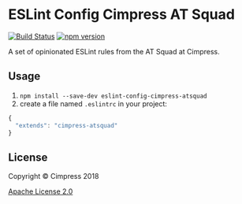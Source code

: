 # ESLint Config Cimpress AT Squad
[![Build Status](https://travis-ci.org/Cimpress-MCP/eslint-config-cimpress-atsquad.svg?branch=master)](https://travis-ci.org/Cimpress-MCP/eslint-config-cimpress-atsquad)
[![npm version](https://badge.fury.io/js/eslint-config-cimpress-atsquad.svg)](https://www.npmjs.com/package/eslint-config-cimpress-atsquad)

A set of opinionated ESLint rules from the AT Squad at Cimpress.

## Usage
1. `npm install --save-dev eslint-config-cimpress-atsquad`
2. create a file named `.eslintrc` in your project:

```javascript
{
  "extends": "cimpress-atsquad"
}
```

## License

Copyright &copy; Cimpress 2018

[Apache License 2.0](./LICENSE)
